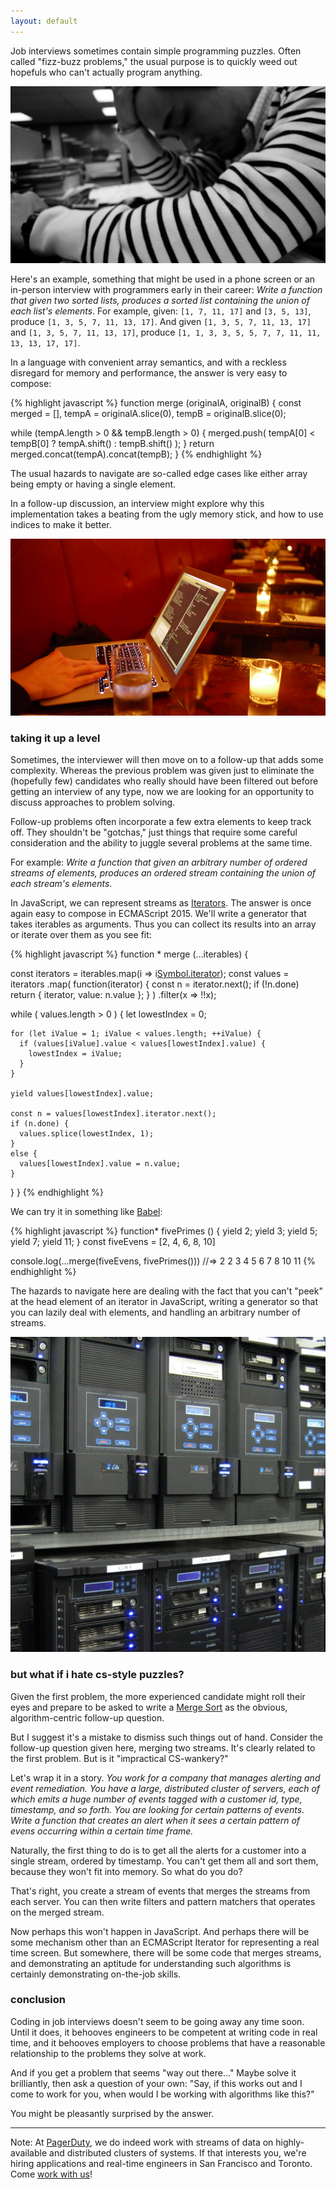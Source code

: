 ```yaml
---
layout: default
---
```


Job interviews sometimes contain simple programming puzzles. Often called "fizz-buzz problems," the usual purpose is to quickly weed out hopefuls who can't actually program anything.

[![Frustrated](/assets/images/frustrated.jpg)](https://www.flickr.com/photos/marvin_lee/3254923387)

Here's an example, something that might be used in a phone screen or an in-person interview with programmers early in their career: *Write a function that given two sorted lists, produces a sorted list containing the union of each list's elements*. For example, given: `[1, 7, 11, 17]` and `[3, 5, 13]`, produce `[1, 3, 5, 7, 11, 13, 17]`. And given `[1, 3, 5, 7, 11, 13, 17]` and `[1, 3, 5, 7, 11, 13, 17]`, produce `[1, 1, 3, 3, 5, 5, 7, 7, 11, 11, 13, 13, 17, 17]`.

In a language with convenient array semantics, and with a reckless disregard for memory and performance, the answer is very easy to compose:

{% highlight javascript %}
function merge (originalA, originalB) {
  const merged = [], tempA = originalA.slice(0), tempB = originalB.slice(0);

  while (tempA.length > 0 && tempB.length > 0) {
    merged.push(
      tempA[0] < tempB[0] ? tempA.shift() : tempB.shift()
    );
  }
  return merged.concat(tempA).concat(tempB);
}
{% endhighlight %}

The usual hazards to navigate are so-called edge cases like either array being empty or having a single element.

In a follow-up discussion, an interview might explore why this implementation takes a beating from the ugly memory stick, and how to use indices to make it better.

[![Coding](/assets/images/coding.jpg)](https://www.flickr.com/photos/mpa/4369776892)

### taking it up a level

Sometimes, the interviewer will then move on to a follow-up that adds some complexity. Whereas the previous problem was given just to eliminate the (hopefully few) candidates who really should have been filtered out before getting an interview of any type, now we are looking for an opportunity to discuss approaches to problem solving.

Follow-up problems often incorporate a few extra elements to keep track off. They shouldn't be "gotchas," just things that require some careful consideration and the ability to juggle several problems at the same time.

For example: *Write a function that given an arbitrary number of ordered streams of elements, produces an ordered stream containing the union of each stream's elements*.

In JavaScript, we can represent streams as [Iterators]. The answer is once again easy to compose in ECMAScript 2015. We'll write a generator that takes iterables as arguments. Thus you can collect its results into an array or iterate over them as you see fit:

[Iterators]: https://leanpub.com/javascriptallongesix/read#collections

{% highlight javascript %}
function * merge (...iterables) {

  const iterators = iterables.map(i => i[Symbol.iterator]());
  const values = iterators
    .map(
      function(iterator) {
        const n = iterator.next();
        if (!n.done) return { iterator, value: n.value };
      }
    )
    .filter(x => !!x);

  while ( values.length > 0 ) {
    let lowestIndex = 0;

    for (let iValue = 1; iValue < values.length; ++iValue) {
      if (values[iValue].value < values[lowestIndex].value) {
        lowestIndex = iValue;
      }
    }

    yield values[lowestIndex].value;

    const n = values[lowestIndex].iterator.next();
    if (n.done) {
      values.splice(lowestIndex, 1);
    }
    else {
      values[lowestIndex].value = n.value;
    }
  }
}
{% endhighlight %}

We can try it in something like [Babel](http://babeljs.io/repl):

{% highlight javascript %}
function* fivePrimes () { yield 2; yield 3; yield 5; yield 7; yield 11; }
const fiveEvens = [2, 4, 6, 8, 10]

console.log(...merge(fiveEvens, fivePrimes()))
  //=> 2 2 3 4 5 6 7 8 10 11
{% endhighlight %}

The hazards to navigate here are dealing with the fact that you can't "peek" at the head element of an iterator in JavaScript, writing a generator so that you can lazily deal with elements, and handling an arbitrary number of streams.

[![Servers](/assets/images/servers.jpg)](https://www.flickr.com/photos/sfllaw/78981814/)

### but what if i hate cs-style puzzles?

Given the first problem, the more experienced candidate might roll their eyes and prepare to be asked to write a [Merge Sort](https://en.wikipedia.org/wiki/Merge_sort) as the obvious, algorithm-centric follow-up question.

But I suggest it's a mistake to dismiss such things out of hand. Consider the follow-up question given here, merging two streams. It's clearly related to the first problem. But is it "impractical CS-wankery?"

Let's wrap it in a story. *You work for a company that manages alerting and event remediation. You have a large, distributed cluster of servers, each of which emits a huge number of events tagged with a customer id, type, timestamp, and so forth. You are looking for certain patterns of events. Write a function that creates an alert when it sees a certain pattern of evens occurring within a certain time frame.*

Naturally, the first thing to do is to get all the alerts for a customer into a single stream, ordered by timestamp. You can't get them all and sort them, because they won't fit into memory. So what do you do?

That's right, you create a stream of events that merges the streams from each server. You can then write filters and pattern matchers that operates on the merged stream.

Now perhaps this won't happen in JavaScript. And perhaps there will be some mechanism other than an ECMAScript Iterator for representing a real time screen. But somewhere, there will be some code that merges streams, and demonstrating an aptitude for understanding such algorithms is certainly demonstrating on-the-job skills.

### conclusion

Coding in job interviews doesn't seem to be going away any time soon. Until it does, it behooves engineers to be competent at writing code in real time, and it behooves employers to choose problems that have a reasonable relationship to the problems they solve at work.

And if you get a problem that seems "way out there..." Maybe solve it brilliantly, then ask a question of your own: "Say, if this works out and I come to work for you, when would I be working with algorithms like this?"

You might be pleasantly surprised by the answer.

---

Note: At [PagerDuty], we do indeed work with streams of data on highly-available and distributed clusters of systems. If that interests you, we're hiring applications and real-time engineers in San Francisco and Toronto. Come [work with us](https://www.pagerduty.com/company/work-with-us/)!

[PagerDuty]: https://www.pagerduty.com
